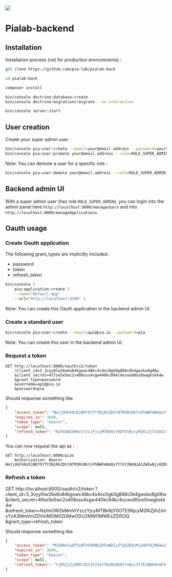 <img src="https://raw.githubusercontent.com/pia-lab/pialab/master/src/assets/images/pia-lab.png">

# Pialab-backend

## Installation

Installation process (not for production environments) :

```bash
git clone https://github.com/pia-lab/pialab-back

cd pialab-back

composer install

bin/console doctrine:database:create
bin/console doctrine:migrations:migrate --no-interaction

bin/console server:start
```

## User creation

Create your super admin user :

```bash
bin/console pia:user:create --email=your@email.address --password=yourSecretPassword
bin/console pia:user:promote your@email.address --role=ROLE_SUPER_ADMIN
```

Note: You can demote a user for a specific role :

```bash
bin/console pia:user:demote your@email.address --role=ROLE_SUPER_ADMIN
```

## Backend admin UI

With a super admin user (has role `ROLE_SUPER_ADMIN`), you can login into the admin panel here `http://localhost:8000/manageUsers` and into `http://localhost:8000/manageApplications`.

## Oauth usage

### Create Oauth application

The following  grant_types are implicitly included :

- password
- token
- refresh_token

```bash
bin/console \
    pia:application:create \
    --name="Default App"
    --url="http://localhost:4200" \
```

Note: You can create this Oauth application in the backend admin UI.

### Create a standard user

```bash
bin/console pia:user:create --email=api@pia.io --password=pia
```

Note: You can create this user in the backend admin UI.

### Request a token

```http
GET http://localhost:8000/oauth/v2/token
    ?client_id=3_3vyy0lw26x6o84kgowc48kc4s4oc0gk0g888c0k4gwsko8g08w
    &client_secret=4lfse5e5wc2s408sss4sgw440kc84kc4ocwo80os0owgkskk4w
    &grant_type=password
    &username=api@pia.io
    &password=pia
```

Should response something like

```json
{
    "access_token": "NmJjOGFkNzE1NDY5YTY3NjRkZDVlNTM3MzNkYzFhNWFmNGQxYTlhY2NkNzA1ZWIwNjc0ZDFhYWEwMDJiMzdmMQ",
    "expires_in": 3600,
    "token_type": "bearer",
    "scope": null,
    "refresh_token": "NzhhOWZkMmViYzczYjcyMTBkNjY0OTE5NjcyM2RiZjlhZmIxYzA3MmVmZDVmMGM0ZGMwODU2MWI1MWExZDI5OQ"
}
```

You can now request the api as :

```http
GET http://localhost:8000/pias
    Authorization: Bearer NmJjOGFkNzE1NDY5YTY3NjRkZDVlNTM3MzNkYzFhNWFmNGQxYTlhY2NkNzA1ZWIwNjc0ZDFhYWEwMDJiMzdmMQ
```

### Refresh a token

GET http://localhost:8000/oauth/v2/token
    ?client_id=3_3vyy0lw26x6o84kgowc48kc4s4oc0gk0g888c0k4gwsko8g08w
    &client_secret=4lfse5e5wc2s408sss4sgw440kc84kc4ocwo80os0owgkskk4w
    &refresh_token=NzhhOWZkMmViYzczYjcyMTBkNjY0OTE5NjcyM2RiZjlhZmIxYzA3MmVmZDVmMGM0ZGMwODU2MWI1MWExZDI5OQ
    &grant_type=refresh_token

Should response something like

```json
{
    "access_token": "M2U0NzIwOThiNTVhODNkZDFmNDIxZTg5ZDAzMjQ4OTdjMGUwZjMyMzA1NTVhYWRiYTM4Yzc5MDY4ZGI0NzdiMw",
    "expires_in": 3600,
    "token_type": "bearer",
    "scope": null,
    "refresh_token": "YjRhZjZjODRlZGI3Y2IwYTQxMzQ5MjYxNzc3YTExNDk0YmFkY2RmMDQxODEwYzU2ZmNjNDE1OTg0NGQwY2UwYw"
}
```
